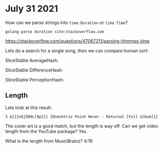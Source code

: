 # July 31 2021

How can we parse strings into `time.Duration` or `time.Time`?

~~~
golang parse duration site:stackoverflow.com
~~~

https://stackoverflow.com/questions/47067211/parsing-hhmmss-time

Lets do a search for a single song, then we can compare human sort:

SliceStable AverageHash:

SliceStable DifferenceHash:

SliceStable PerceptionHash:

## Length

Lets look at this result:

~~~
3 &{{{nGj5N9Ll9pI}} {Oneohtrix Point Never - Returnal [Full album]}}
~~~

The cover art is a good match, but the length is way off. Can we get video
length from the YouTube package? Yes.

What is the length from MusicBrainz? 4:19
